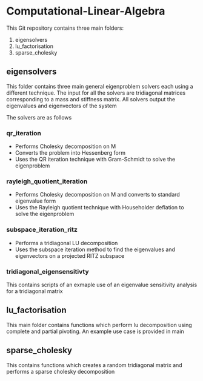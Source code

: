 # Computational-Linear-Algebra

This Git repository contains three main folders:
  1. eigensolvers
  2. lu_factorisation
  3. sparse_cholesky

## eigensolvers

This folder contains three main general eigenproblem solvers each using a different technique. The input for all the solvers are tridiagonal matrices corresponding to a mass and stiffness matrix. All solvers output the eigenvalues and eigenvectors of the system

The solvers are as follows

### qr_iteration

- Performs Cholesky decomposition on M
- Converts the problem into Hessenberg form
- Uses the QR iteration technique with Gram-Schmidt to solve the eigenproblem

### rayleigh_quotient_iteration

- Performs Cholesky decomposition on M and converts to standard eigenvalue form
- Uses the Rayleigh quotient technique with Householder deflation to solve the eigenproblem

### subspace_iteration_ritz

- Performs a tridiagonal LU decomposition
- Uses the subspace iteration method to find the eigenvalues and eigenvectors on a projected RITZ subspace

### tridiagonal_eigensensitivty

This contains scripts of an exmaple use of an eigenvalue sensitivity analysis for a tridiagonal matrix

## lu_factorisation

This main folder contains functions which perform lu decomposition using complete and partial pivoting. An example use case is provided in main

## sparse_cholesky

This contains functions which creates a random tridiagonal matrix and performs a sparse cholesky decomposition

